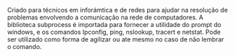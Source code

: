 Criado para técnicos em inforámtica e de redes para ajudar na resolução de problemas envolvendo a comunicação na rede de computadores.
A biblioteca subprocess é importada para fornecer a utilidade do prompt do windows, e os comandos Ipconfig, ping, nslookup, tracert e netstat.
Pode ser utilizado como forma de agilizar ou ate mesmo no caso de não lembrar o comando.
